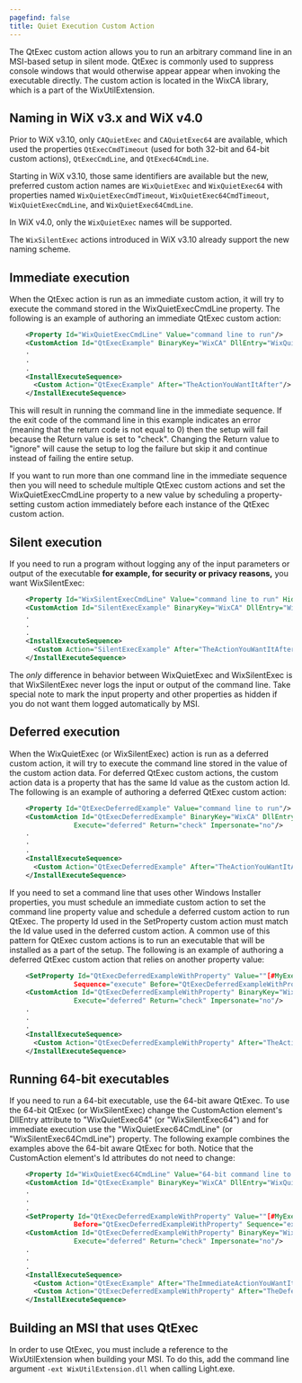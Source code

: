 ```yaml
---
pagefind: false
title: Quiet Execution Custom Action
---
```


The QtExec custom action allows you to run an arbitrary command line in an MSI-based setup in silent mode. QtExec is commonly used to suppress console windows that would otherwise appear appear when invoking the executable directly. The custom action is located in the WixCA library, which is a part of the WixUtilExtension.


## Naming in WiX v3.x and WiX v4.0

Prior to WiX v3.10, only `CAQuietExec` and `CAQuietExec64` are available, which used the properties `QtExecCmdTimeout` (used for both 32-bit and 64-bit custom actions), `QtExecCmdLine`, and `QtExec64CmdLine`.

Starting in WiX v3.10, those same identifiers are available but the new, preferred custom action names are `WixQuietExec` and `WixQuietExec64` with properties named `WixQuietExecCmdTimeout`, `WixQuietExec64CmdTimeout`, `WixQuietExecCmdLine`, and `WixQuietExec64CmdLine`.

In WiX v4.0, only the `WixQuietExec` names will be supported.

The `WixSilentExec` actions introduced in WiX v3.10 already support the new naming scheme.


## Immediate execution

When the QtExec action is run as an immediate custom action, it will try to execute the command stored in the WixQuietExecCmdLine property. The following is an example of authoring an immediate QtExec custom action:

```xml
    <Property Id="WixQuietExecCmdLine" Value="command line to run"/>
    <CustomAction Id="QtExecExample" BinaryKey="WixCA" DllEntry="WixQuietExec" Execute="immediate" Return="check"/>
    .
    .
    .
    <InstallExecuteSequence>
      <Custom Action="QtExecExample" After="TheActionYouWantItAfter"/>
    </InstallExecuteSequence>
```

This will result in running the command line in the immediate sequence. If the exit code of the command line in this example indicates an error (meaning that the return code is not equal to 0) then the setup will fail because the Return value is set to "check". Changing the Return value to "ignore" will cause the setup to log the failure but skip it and continue instead of failing the entire setup.

If you want to run more than one command line in the immediate sequence then you will need to schedule multiple QtExec custom actions and set the WixQuietExecCmdLine property to a new value by scheduling a property-setting custom action immediately before each instance of the QtExec custom action.

## Silent execution

If you need to run a program without logging any of the input parameters or output of the executable __for example, for security or privacy reasons,__ you want WixSilentExec:

```xml
    <Property Id="WixSilentExecCmdLine" Value="command line to run" Hidden="yes"/>
    <CustomAction Id="SilentExecExample" BinaryKey="WixCA" DllEntry="WixSilentExec" Execute="immediate" Return="check"/>
    .
    .
    .
    <InstallExecuteSequence>
      <Custom Action="SilentExecExample" After="TheActionYouWantItAfter"/>
    </InstallExecuteSequence>
```

The *only* difference in behavior between WixQuietExec and WixSilentExec is that WixSilentExec never logs the input or output of the command line. Take special note to mark the input property and other properties as hidden if you do not want them logged automatically by MSI.

## Deferred execution

When the WixQuietExec (or WixSilentExec) action is run as a deferred custom action, it will try to execute the command line stored in the value of the custom action data. For deferred QtExec custom actions, the custom action data is a property that has the same Id value as the custom action Id. The following is an example of authoring a deferred QtExec custom action:

```xml
    <Property Id="QtExecDeferredExample" Value="command line to run"/>
    <CustomAction Id="QtExecDeferredExample" BinaryKey="WixCA" DllEntry="WixQuietExec"
                Execute="deferred" Return="check" Impersonate="no"/>
    .
    .
    .
    <InstallExecuteSequence>
      <Custom Action="QtExecDeferredExample" After="TheActionYouWantItAfter"/>
    </InstallExecuteSequence>
```

If you need to set a command line that uses other Windows Installer properties, you must schedule an immediate custom action to set the command line property value and schedule a deferred custom action to run QtExec. The property Id used in the SetProperty custom action must match the Id value used in the deferred custom action. A common use of this pattern for QtExec custom actions is to run an executable that will be installed as a part of the setup. The following is an example of authoring a deferred QtExec custom action that relies on another property value:

```xml
    <SetProperty Id="QtExecDeferredExampleWithProperty" Value=""[#MyExecutable.exe]""
                Sequence="execute" Before="QtExecDeferredExampleWithProperty" />
    <CustomAction Id="QtExecDeferredExampleWithProperty" BinaryKey="WixCA" DllEntry="WixQuietExec"
                Execute="deferred" Return="check" Impersonate="no"/>
    .
    .
    .
    <InstallExecuteSequence>
      <Custom Action="QtExecDeferredExampleWithProperty" After="TheActionYouWantItAfter"/>
    </InstallExecuteSequence>
```

## Running 64-bit executables

If you need to run a 64-bit executable, use the 64-bit aware QtExec. To use the 64-bit QtExec (or WixSilentExec) change the CustomAction element&apos;s DllEntry attribute to "WixQuietExec64" (or "WixSilentExec64") and for immediate execution use the "WixQuietExec64CmdLine" (or "WixSilentExec64CmdLine") property. The following example combines the examples above the 64-bit aware QtExec for both. Notice that the CustomAction element&apos;s Id attributes do not need to change:

```xml
    <Property Id="WixQuietExec64CmdLine" Value="64-bit command line to run"/>
    <CustomAction Id="QtExecExample" BinaryKey="WixCA" DllEntry="WixQuietExec64" Execute="immediate" Return="check"/>
    .
    .
    .
    <SetProperty Id="QtExecDeferredExampleWithProperty" Value=""[#MyExecutable.exe]"" 
                Before="QtExecDeferredExampleWithProperty" Sequence="execute" />
    <CustomAction Id="QtExecDeferredExampleWithProperty" BinaryKey="WixCA" DllEntry="WixQuietExec64"
                Execute="deferred" Return="check" Impersonate="no"/>
    .
    .
    .
    <InstallExecuteSequence>
      <Custom Action="QtExecExample" After="TheImmediateActionYouWantItAfter"/>
      <Custom Action="QtExecDeferredExampleWithProperty" After="TheDeferredActionYouWantItAfter"/>
    </InstallExecuteSequence>
```

## Building an MSI that uses QtExec

In order to use QtExec, you must include a reference to the WixUtilExtension when building your MSI. To do this, add the command line argument `-ext WixUtilExtension.dll` when calling Light.exe.
